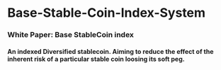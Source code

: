 # Base-Stable-Coin-Index-System

### White Paper: Base StableCoin index

#### An indexed Diversified stablecoin. Aiming to reduce the effect of the inherent risk of a particular stable coin loosing its soft peg.

